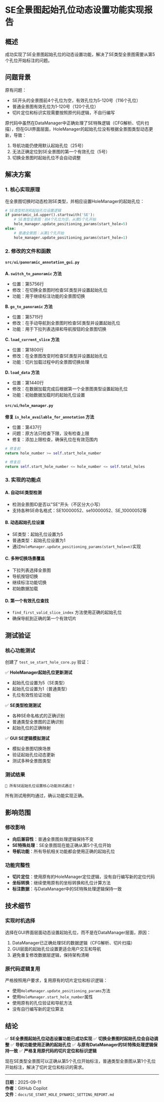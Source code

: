 # SE全景图起始孔位动态设置功能实现报告

## 概述

成功实现了SE全景图起始孔位的动态设置功能，解决了SE类型全景图需要从第5个孔位开始标注的问题。

## 问题背景

原有问题：
- SE开头的全景图前4个孔位为空，有效孔位为5-120号（116个孔位）
- 普通全景图有效孔位为1-120号（120个孔位）
- 切片定位和标识实现需要按照原代码逻辑，不自行编写

原代码中虽然在DataManager中正确处理了SE特殊逻辑（CFG解析、切片扫描），但在GUI界面层面，HoleManager的起始孔位没有根据全景图类型动态更新，导致：
1. 导航功能仍使用默认起始孔位（25号）
2. 无法正确定位到SE全景图的第一个有效孔位（5号）
3. 切换全景图时起始孔位不会自动调整

## 解决方案

### 1. 核心实现原理

在全景图切换时动态检测SE类型，并相应设置HoleManager的起始孔位：

```python
# SE类型检测和起始孔位设置逻辑
if panoramic_id.upper().startswith('SE'):
    # SE类型全景图：前4个孔位为空，从第5个孔开始
    hole_manager.update_positioning_params(start_hole=5)
else:
    # 普通全景图：从第1个孔开始
    hole_manager.update_positioning_params(start_hole=1)
```

### 2. 修改的文件和函数

#### `src/ui/panoramic_annotation_gui.py`

**A. `switch_to_panoramic` 方法**
- 位置：第5756行
- 修改：在切换全景图时检查SE类型并设置起始孔位
- 功能：用于继续标注功能的全景图切换

**B. `go_to_panoramic` 方法**
- 位置：第5715行
- 修改：在手动导航到全景图时检查SE类型并设置起始孔位
- 功能：用于下拉列表选择和导航按钮的全景图切换

**C. `load_current_slice` 方法**
- 位置：第1800行
- 修改：在全景图改变时检查SE类型并设置起始孔位
- 功能：切片加载过程中的全景图切换处理

**D. `load_data` 方法**
- 位置：第1440行
- 修改：在数据加载完成后根据第一个全景图类型设置起始孔位
- 功能：初始数据加载时的起始孔位设置

#### `src/ui/hole_manager.py`

**修复 `is_hole_available_for_annotation` 方法**
- 位置：第437行
- 问题：原方法只检查下限，没有检查上限
- 修复：添加上限检查，确保孔位在有效范围内

```python
# 修复前
return hole_number >= self.start_hole_number

# 修复后  
return self.start_hole_number <= hole_number <= self.total_holes
```

### 3. 实现的功能点

#### A. 自动SE类型检测
- 检测全景图ID是否以"SE"开头（不区分大小写）
- 支持各种SE命名格式：SE10000052、se10000052、SE_10000052等

#### B. 动态起始孔位设置
- SE类型：起始孔位设置为5
- 普通类型：起始孔位设置为1
- 通过`HoleManager.update_positioning_params(start_hole=n)`实现

#### C. 多种切换场景覆盖
- 下拉列表选择全景图
- 导航按钮切换
- 继续标注功能切换
- 初始数据加载

#### D. 第一个有效孔位查找
- `find_first_valid_slice_index` 方法使用正确的起始孔位
- 确保导航到正确的第一个有效切片

## 测试验证

### 核心功能测试

创建了 `test_se_start_hole_core.py` 验证：

✅ **HoleManager起始孔位更新测试**
- 起始孔位设置为5（SE类型）
- 起始孔位设置为1（普通类型）
- 孔位有效性验证功能

✅ **SE类型检测测试**
- 各种SE命名格式的正确识别
- 普通类型全景图的正确识别
- 起始孔位的正确映射

✅ **GUI SE逻辑模拟测试**
- 模拟全景图切换场景
- 验证起始孔位动态更新
- 测试多种全景图类型

### 测试结果

```
🎉 所有SE起始孔位设置核心功能测试通过！
```

所有测试用例均通过，确认功能实现正确。

## 影响范围

### 修改影响
- **向后兼容性**：普通全景图处理逻辑保持不变
- **SE特殊处理**：SE全景图现在能正确从第5个孔位开始
- **导航功能**：所有导航相关功能都会使用正确的起始孔位

### 功能完整性
- **切片定位**：使用原有的HoleManager定位逻辑，没有自行编写新的定位代码
- **坐标转换**：继续使用原有的坐标转换和孔位计算方法
- **标注数据**：与DataManager中的SE特殊处理逻辑保持一致

## 技术细节

### 实现时机选择
选择在GUI界面层面动态设置起始孔位，而不是在DataManager层面，原因：
1. DataManager已正确处理SE的数据逻辑（CFG解析、切片扫描）
2. GUI层面的起始孔位设置更适合用户交互和导航
3. 避免重复修改数据层逻辑，保持架构清晰

### 原代码逻辑复用
严格按照用户要求，复用原有的切片定位和标识逻辑：
- 使用`HoleManager.update_positioning_params`方法
- 使用`HoleManager.start_hole_number`属性
- 使用原有的孔位验证和导航方法
- 没有自行编写新的定位算法

## 结论

✅ **SE全景图起始孔位动态设置功能已成功实现**
✅ **切换全景图时起始孔位会自动调整**
✅ **导航功能使用正确的起始孔位**
✅ **与原有DataManager的SE特殊处理逻辑保持一致**
✅ **严格复用原代码的切片定位和标识逻辑**

现在SE类型全景图可以正确从第5个孔位开始标注，普通类型全景图从第1个孔位开始标注，解决了切片定位和标识的需求。

---
**日期**：2025-09-11  
**作者**：GitHub Copilot  
**文件**：`docs/SE_START_HOLE_DYNAMIC_SETTING_REPORT.md`
